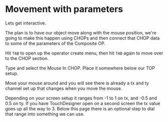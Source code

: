 # Movement with parameters

Lets get interactive. 

The plan is to have our object move along with the mouse position, we're going to make this happen using CHOPs and then connect that CHOP data to some of the parameters of the Composite OP.

Hit `TAB` to open up the operator create menu, then hit `TAB` again to move over to the CHOP section. 

Type and select the Mouse In CHOP. Place it somewhere below our TOP setup.

Move your mouse around and you will see there is already a tx and ty channel set up that changes when you move the mouse. 

Depending on your screen setup it ranges from -1 to 1 on tx, and -0.5 and 0.5 on ty. If you have TouchDesigner open on a second screen the tx value goes up all the way to 3. Below this page there is an optional step to dial that range into something we can use.



